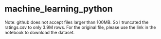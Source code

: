 # machine_learning_python
Note: github does not accept files larger than 100MB. So I truncated the ratings.csv to only 3.9M rows. For the original file, please use the link in the notebook to download the dataset.
